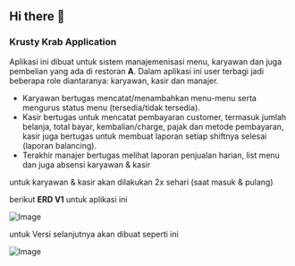 ## Hi there 👋

### **Krusty Krab Application**

Aplikasi ini dibuat untuk sistem manajemenisasi menu, karyawan dan juga pembelian yang ada di restoran **A**. Dalam aplikasi ini user terbagi jadi beberapa role diantaranya: karyawan, kasir dan manajer. 

- Karyawan bertugas mencatat/menambahkan menu-menu serta mengurus status menu (tersedia/tidak tersedia).
- Kasir bertugas untuk mencatat pembayaran customer, termasuk jumlah belanja, total bayar, kembalian/charge, pajak dan metode pembayaran, kasir juga bertugas untuk membuat laporan setiap shiftnya selesai (laporan balancing).
- Terakhir manajer bertugas melihat laporan penjualan harian, list menu dan juga absensi karyawan & kasir

untuk karyawan & kasir akan dilakukan 2x sehari (saat masuk & pulang)

berikut **ERD V1** untuk aplikasi ini

![Image](https://user-images.githubusercontent.com/66302078/255404362-a611c927-52c1-4310-a96f-29858e0c519c.jpg)

untuk Versi selanjutnya akan dibuat seperti ini


![Image](https://user-images.githubusercontent.com/66302078/255404427-99dd7887-8e70-44eb-8e9a-5d5d3df6ec14.jpg)

